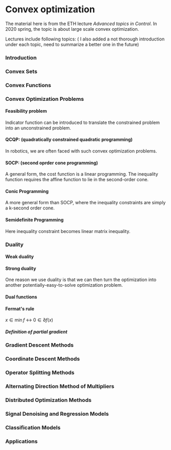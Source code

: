 # Convex optimization
The material here is from the ETH lecture *Advanced topics in Control*. In 2020 spring, the topic is about large scale convex optimization.

Lectures include following topics: ( I also added a not thorough introduction under each topic, need to summarize a better one in the future)

### Introduction
### Convex Sets
### Convex Functions
### Convex Optimization Problems
#### Feasibility problem
Indicator function can be introduced to translate the constrained problem into an unconstrained problem.
#### QCQP: (quadratically constrained quadratic programming)
In robotics, we are often faced with such convex optimization problems.
#### SOCP: (second oprder cone programming)
A general form, the cost function is a linear programming. The inequality function requires the affine function to lie in the second-order cone.
#### Conic Programming
A more general form than SOCP, where the inequality constraints are simply a k-second order cone.
#### Semidefinite Programming
Here inequality constraint becomes linear matrix inequality.
### Duality
#### Weak duality
#### Strong duality
One reason we use duality is that we can then turn the optimization into another potentially-easy-to-solve optimization problem.
#### Dual functions
#### Fermat's rule
$x\in \min f$ $\leftrightarrow$ $0\in\partial f(x)$
##### Definition of partial gradient
### Gradient Descent Methods
### Coordinate Descent Methods
### Operator Splitting Methods
### Alternating Direction Method of Multipliers
### Distributed Optimization Methods
### Signal Denoising and Regression Models
### Classification Models
### Applications